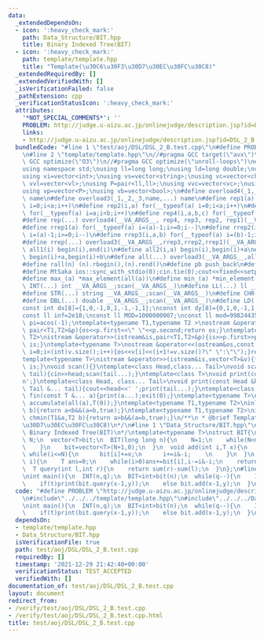 ```yaml
---
data:
  _extendedDependsOn:
  - icon: ':heavy_check_mark:'
    path: Data_Structure/BIT.hpp
    title: Binary Indexed Tree(BIT)
  - icon: ':heavy_check_mark:'
    path: template/template.hpp
    title: "Template(\u30C6\u30F3\u30D7\u30EC\u30FC\u30C8)"
  _extendedRequiredBy: []
  _extendedVerifiedWith: []
  _isVerificationFailed: false
  _pathExtension: cpp
  _verificationStatusIcon: ':heavy_check_mark:'
  attributes:
    '*NOT_SPECIAL_COMMENTS*': ''
    PROBLEM: http://judge.u-aizu.ac.jp/onlinejudge/description.jsp?id=DSL_2_B
    links:
    - http://judge.u-aizu.ac.jp/onlinejudge/description.jsp?id=DSL_2_B
  bundledCode: "#line 1 \"test/aoj/DSL/DSL_2_B.test.cpp\"\n#define PROBLEM \"http://judge.u-aizu.ac.jp/onlinejudge/description.jsp?id=DSL_2_B\"\
    \n#line 2 \"template/template.hpp\"\n//#pragma GCC target(\"avx\")\n//#pragma\
    \ GCC optimize(\"O3\")\n//#pragma GCC optimize(\"unroll-loops\")\n#include<bits/stdc++.h>\n\
    using namespace std;\nusing ll=long long;\nusing ld=long double;\nusing vl=vector<ll>;\n\
    using vi=vector<int>;\nusing vs=vector<string>;\nusing vc=vector<char>;\nusing\
    \ vvl=vector<vl>;\nusing P=pair<ll,ll>;\nusing vvc=vector<vc>;\nusing vd=vector<double>;\n\
    using vp=vector<P>;\nusing vb=vector<bool>;\n#define overload4(_1,_2,_3,_4,name,...)\
    \ name\n#define overload3(_1,_2,_3,name,...) name\n#define rep1(a) for(__typeof(a)\
    \ i=0;i<a;i++)\n#define rep2(i,a) for(__typeof(a) i=0;i<a;i++)\n#define rep3(i,a,b)\
    \ for(__typeof(a) i=a;i<b;i++)\n#define rep4(i,a,b,c) for(__typeof(a) i=a;i<b;i+=c)\n\
    #define rep(...) overload4(__VA_ARGS__, rep4, rep3, rep2, rep1)(__VA_ARGS__)\n\
    #define rrep1(a) for(__typeof(a) i=(a)-1;i>=0;i--)\n#define rrep2(i,a) for(__typeof(a)\
    \ i=(a)-1;i>=0;i--)\n#define rrep3(i,a,b) for(__typeof(a) i=(b)-1;i>=(a);i--)\n\
    #define rrep(...) overload3(__VA_ARGS__,rrep3,rrep2,rrep1)(__VA_ARGS__)\n#define\
    \ all1(i) begin(i),end(i)\n#define all2(i,a) begin(i),begin(i)+a\n#define all3(i,a,b)\
    \ begin(i)+a,begin(i)+b\n#define all(...) overload3(__VA_ARGS__,all3,all2,all1)(__VA_ARGS__)\n\
    #define rall(n) (n).rbegin(),(n).rend()\n#define pb push_back\n#define eb emplace_back\n\
    #define MtSaka ios::sync_with_stdio(0);cin.tie(0);cout<<fixed<<setprecision(12)\n\
    #define max_(a) *max_element(all(a))\n#define min_(a) *min_element(all(a))\n#define\
    \ INT(...) int __VA_ARGS__;scan(__VA_ARGS__)\n#define LL(...) ll __VA_ARGS__;scan(__VA_ARGS__)\n\
    #define STR(...) string __VA_ARGS__;scan(__VA_ARGS__)\n#define CHR(...) char __VA_ARGS__;scan(__VA_ARGS__)\n\
    #define DBL(...) double __VA_ARGS__;scan(__VA_ARGS__)\n#define LD(...) ld __VA_ARGS__;scan(__VA_ARGS__)\n\
    const int dx[8]={1,0,-1,0,1,-1,-1,1};\nconst int dy[8]={0,1,0,-1,1,1,-1,-1};\n\
    const ll inf=2e18;\nconst ll MOD=1000000007;\nconst ll mod=998244353;\nconst double\
    \ pi=acos(-1);\ntemplate<typename T1,typename T2 >\nostream &operator<<(ostream&os,const\
    \ pair<T1,T2>&p){os<<p.first<<\" \"<<p.second;return os;}\ntemplate<typename T1,typename\
    \ T2>\nistream &operator>>(istream&is,pair<T1,T2>&p){is>>p.first>>p.second;return\
    \ is;}\ntemplate<typename T>\nostream &operator<<(ostream&os,const vector<T>&v){for(int\
    \ i=0;i<(int)v.size();i++){os<<v[i]<<(i+1!=v.size()?\" \":\"\");}return os;}\n\
    template<typename T>\nistream &operator>>(istream&is,vector<T>&v){for(T &in:v){is>>in;}return\
    \ is;}\nvoid scan(){}\ntemplate<class Head,class... Tail>\nvoid scan(Head&head,Tail&...\
    \ tail){cin>>head;scan(tail...);}\ntemplate<class T>\nvoid print(const T &t){cout<<t<<'\\\
    n';}\ntemplate<class Head, class... Tail>\nvoid print(const Head &head, const\
    \ Tail &... tail){cout<<head<<' ';print(tail...);}\ntemplate<class... T>\nvoid\
    \ fin(const T &... a){print(a...);exit(0);}\ntemplate<typename T>\nT sum_(vector<T>a){return\
    \ accumulate(all(a),T(0));}\ntemplate<typename T1,typename T2>\ninline bool chmax(T1&a,T2\
    \ b){return a<b&&(a=b,true);}\ntemplate<typename T1,typename T2>\ninline bool\
    \ chmin(T1&a,T2 b){return a>b&&(a=b,true);}\n/**\n * @brief Template(\u30C6\u30F3\
    \u30D7\u30EC\u30FC\u30C8)\n*/\n#line 1 \"Data_Structure/BIT.hpp\"\n/**\n * @brief\
    \ Binary Indexed Tree(BIT)\n*/\ntemplate<typename T>\nstruct BIT{\n  long long\
    \ N;\n  vector<T>bit;\n  BIT(long long n){\n    N=1;\n    while(N<n){\n      N*=2;\n\
    \    }\n    bit=vector<T>(N+1,0);\n  }\n  void add(int i,T x){\n    i++;\n   \
    \ while(i<=N){\n      bit[i]+=x;\n      i+=i&-i;    \n    }\n  }\n  T sum(int\
    \ i){\n    T ans=0;\n    while(i>0)ans+=bit[i],i-=i&-i;\n    return ans;\n  }\n\
    \  T query(int l,int r){\n    return sum(r)-sum(l);\n  }\n};\n#line 4 \"test/aoj/DSL/DSL_2_B.test.cpp\"\
    \nint main(){\n  INT(n,q);\n  BIT<int>bit(n);\n  while(q--){\n    INT(t,x,y);\n\
    \    if(t)print(bit.query(x-1,y));\n    else bit.add(x-1,y);\n  }\n}\n"
  code: "#define PROBLEM \"http://judge.u-aizu.ac.jp/onlinejudge/description.jsp?id=DSL_2_B\"\
    \n#include\"../../../template/template.hpp\"\n#include\"../../../Data_Structure/BIT.hpp\"\
    \nint main(){\n  INT(n,q);\n  BIT<int>bit(n);\n  while(q--){\n    INT(t,x,y);\n\
    \    if(t)print(bit.query(x-1,y));\n    else bit.add(x-1,y);\n  }\n}"
  dependsOn:
  - template/template.hpp
  - Data_Structure/BIT.hpp
  isVerificationFile: true
  path: test/aoj/DSL/DSL_2_B.test.cpp
  requiredBy: []
  timestamp: '2021-12-29 21:42:40+00:00'
  verificationStatus: TEST_ACCEPTED
  verifiedWith: []
documentation_of: test/aoj/DSL/DSL_2_B.test.cpp
layout: document
redirect_from:
- /verify/test/aoj/DSL/DSL_2_B.test.cpp
- /verify/test/aoj/DSL/DSL_2_B.test.cpp.html
title: test/aoj/DSL/DSL_2_B.test.cpp
---
```


